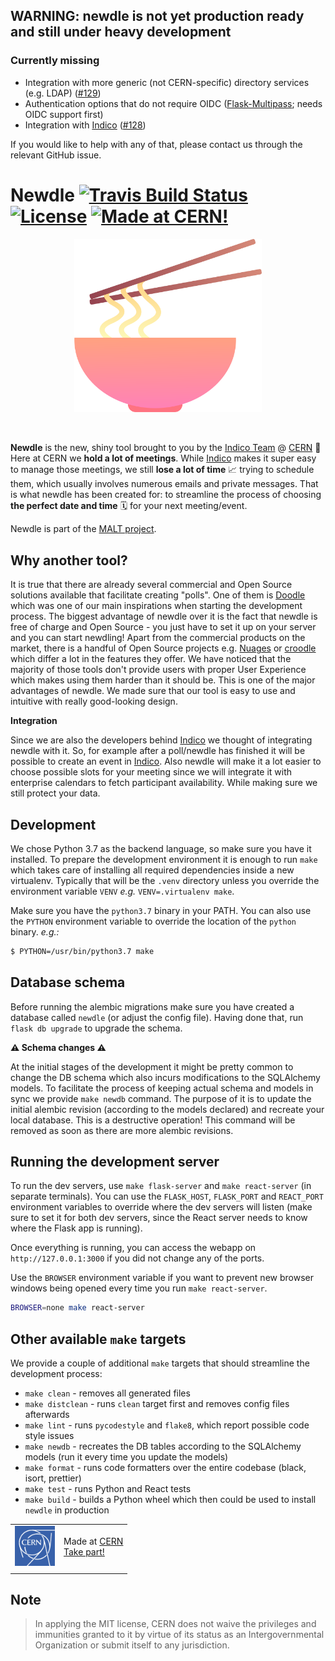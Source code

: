 ## WARNING: newdle is not yet production ready and still under heavy development
### Currently missing
 * Integration with more generic (not CERN-specific) directory services (e.g. LDAP) ([#129](https://github.com/indico/newdle/issues/129))
 * Authentication options that do not require OIDC ([Flask-Multipass](https://github.com/indico/flask-multipass); needs OIDC support first)
 * Integration with [Indico](https://getindico.io/) ([#128](https://github.com/indico/newdle/issues/128))

If you would like to help with any of that, please contact us through the relevant GitHub issue.

# Newdle [![Travis Build Status](https://travis-ci.com/indico/newdle.svg?branch=master)](https://travis-ci.org/indico/newdle) [![License](https://img.shields.io/github/license/indico/newdle.svg)](https://github.com/indico/newdle/blob/master/LICENSE) [![Made at CERN!](https://img.shields.io/badge/CERN-Open%20Source-%232980b9.svg)](https://home.cern)

<p align="center">
  <img src="/newdle/client/src/images/logo_color.svg" width="300"><br>
</p>
<br>

**Newdle** is the new, shiny tool brought to you by the [Indico Team](https://getindico.io/about) @ [CERN](https://home.cern) 🎉
Here at CERN we **hold a lot of meetings**. While [Indico](https://getindico.io) makes it super easy to manage those meetings, we still **lose a lot of time** 📈 trying to schedule them, which usually involves numerous emails and private messages. That is what newdle has been created for: to streamline the process of choosing **the perfect date and time** 🗓 for your next meeting/event.

Newdle is part of the [MALT project](https://malt.web.cern.ch).

## Why another tool?

It is true that there are already several commercial and Open Source solutions available that facilitate creating "polls". One of them is [Doodle](https://doodle.com) which was one of our main inspirations when starting the development process. The biggest advantage of newdle over it is the fact that newdle is free of charge and Open Source - you just have to set it up on your server and you can start newdling! Apart from the commercial products on the market, there is a handful of Open Source projects e.g. [Nuages](https://nuages.domainepublic.net) or [croodle](https://github.com/jelhan/croodle) which differ a lot in the features they offer. We have noticed that the majority of those tools don't provide users with proper User Experience which makes using them harder than it should be. This is one of the major advantages of newdle. We made sure that our tool is easy to use and intuitive with really good-looking design.

**Integration**

Since we are also the developers behind [Indico](https://getindico.io) we thought of integrating newdle with it. So, for example after a poll/newdle has finished it will be possible to create an event in [Indico](https://getindico.io). Also newdle will make it a lot easier to choose possible slots for your meeting since we will integrate it with enterprise calendars to fetch participant availability. While making sure we still protect your data.


## Development

We chose Python 3.7 as the backend language, so make sure you have it installed. To prepare the development environment it is enough to run `make` which takes care of installing all required dependencies inside a new virtualenv. Typically that will be the `.venv` directory unless you override the environment variable `VENV` *e.g.* `VENV=.virtualenv make`.

Make sure you have the `python3.7` binary in your PATH. You can also use the `PYTHON` environment variable to override the location of the
`python` binary. *e.g.:*
```bash
$ PYTHON=/usr/bin/python3.7 make
```

## Database schema

Before running the alembic migrations make sure you  have created a database called `newdle` (or adjust the config file). Having done that, run `flask db upgrade` to upgrade the schema.

**:warning: Schema changes :warning:**

At the initial stages of the development it might be pretty common to change the DB schema which also incurs modifications to the SQLAlchemy models. To facilitate the process of keeping actual schema and models in sync we provide `make newdb` command. The purpose of it is to update the initial alembic revision (according to the models declared) and recreate your local database. This is a destructive operation! This command will be removed as soon as there are more alembic revisions.


## Running the development server

To run the dev servers, use `make flask-server` and `make react-server` (in separate terminals). You can use the `FLASK_HOST`, `FLASK_PORT` and `REACT_PORT` environment variables to override where the dev servers will listen (make sure to set it for both dev servers, since the React server needs to know where the Flask app is running).

Once everything is running, you can access the webapp on `http://127.0.0.1:3000` if you did not change any of the ports.

Use the `BROWSER` environment variable if you want to prevent new browser windows being opened every time you run `make react-server`.

```bash
BROWSER=none make react-server
```

## Other available `make` targets

We provide a couple of additional `make` targets that should streamline the development process:

 - `make clean` - removes all generated files
 - `make distclean` - runs `clean` target first and removes config files afterwards
 - `make lint` - runs `pycodestyle` and `flake8`, which report possible code style issues
 - `make newdb` - recreates the DB tables according to the SQLAlchemy models (run it every time you update the models)
 - `make format` - runs code formatters over the entire codebase (black, isort, prettier)
 - `make test` - runs Python and React tests
 - `make build` - builds a Python wheel which then could be used to install `newdle` in production

|||
|-|-|
|<a href="https://home.cern"><img src="https://raw.githubusercontent.com/indico/assets/master/cern_badge.png" width="64"></a>|Made at [CERN](https://home.cern)<br>[Take part!](https://careers.cern/)|
|||

## Note

> In applying the MIT license, CERN does not waive the privileges and immunities
> granted to it by virtue of its status as an Intergovernmental Organization
> or submit itself to any jurisdiction.
